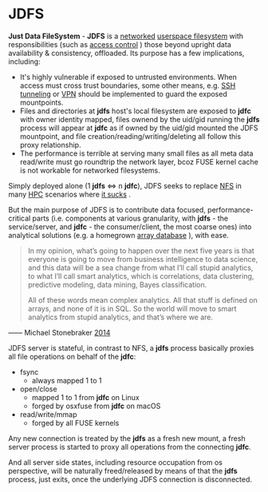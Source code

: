 # JDFS

**Just Data FileSystem** - **JDFS** is a
[networked](https://en.wikipedia.org/wiki/Computer_network)
[userspace filesystem](https://en.wikipedia.org/wiki/Filesystem_in_Userspace)
with responsibilities (such as
[access control](https://en.wikipedia.org/wiki/Access_control)
) those beyond upright data availability & consistency, offloaded. Its purpose
has a few implications, including:

- It's highly vulnerable if exposed to untrusted environments. When access must
  cross trust boundaries, some other means, e.g.
  [SSH tunneling](https://www.ssh.com/ssh/tunneling/)
  or
  [VPN](https://en.wikipedia.org/wiki/Virtual_private_network)
  should be implemented to guard the exposed mountpoints.
- Files and directories at **jdfs** host's local filesystem are exposed to
  **jdfc** with owner identity mapped, files ownend by the uid/gid running the
  **jdfs** process will appear at **jdfc** as if owned by the uid/gid mounted
  the JDFS mountpoint, and file creation/reading/writing/deleting all follow
  this proxy relationship.
- The performance is terrible at serving many small files as all meta data
  read/write must go roundtrip the network layer, bcoz FUSE kernel cache
  is not workable for networked filesystems.

Simply deployed alone (1 **jdfs** <=> n **jdfc**), JDFS seeks to replace
[NFS](https://en.wikipedia.org/wiki/Network_File_System)
in many
[HPC](https://en.wikipedia.org/wiki/High-performance_computing)
scenarios where
[it sucks](https://www.kernel.org/doc/ols/2006/ols2006v2-pages-59-72.pdf)
.

But the main purpose of JDFS is to contribute data focused, performance-critical
parts (i.e. components at various granularity, with **jdfs** - the service/server,
and **jdfc** - the consumer/client, the most coarse ones) into analytical solutions
(e.g. a homegrown
[array database](https://en.wikipedia.org/wiki/Array_DBMS)
), with ease.

> In my opinion, what’s going to happen over the next five years is that
> everyone is going to move from business intelligence to data science,
> and this data will be a sea change from what I’ll call stupid analytics,
> to what I’ll call smart analytics, which is correlations, data clustering,
> predictive modeling, data mining, Bayes classification.
>
> All of these words mean complex analytics. All that stuff is defined on
> arrays, and none of it is in SQL. So the world will move to smart analytics
> from stupid analytics, and that’s where we are.

—— Michael Stonebraker
[2014](https://www.datanami.com/2014/04/09/array_databases_the_next_big_thing_in_data_analytics_/)

JDFS server is stateful, in contrast to NFS, a **jdfs** process basically
proxies all file operations on behalf of the **jdfc**:

- fsync
  - always mapped 1 to 1
- open/close
  - mapped 1 to 1 from **jdfc** on Linux
  - forged by osxfuse from **jdfc** on macOS
- read/write/mmap
  - forged by all FUSE kernels

Any new connection is treated by the **jdfs** as a fresh new mount, a fresh server
process is started to proxy all operations from the connecting **jdfc**.

And all server side states, including resource occupation from os perspective,
will be naturally freed/released by means of that the **jdfs** process,
just exits, once the underlying JDFS connection is disconnected.

